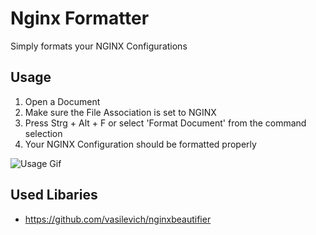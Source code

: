 # Nginx Formatter

Simply formats your NGINX Configurations

## Usage
1. Open a Document
2. Make sure the File Association is set to NGINX
3. Press Strg + Alt + F or select 'Format Document' from the command selection
4. Your NGINX Configuration should be formatted properly

![Usage Gif](https://github.com/raynigon/vscode-nginx-formatter/raw/master/images/usage.gif)

## Used Libaries
 - https://github.com/vasilevich/nginxbeautifier
